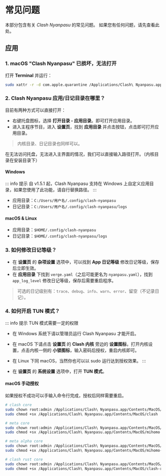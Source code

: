 # 常见问题

本部分包含有关 _Clash Nyanpasu_ 的常见问题。
如果您有任何问题，请先查看此处。

## 应用

### 1. macOS "Clash Nyanpasu" 已损坏，无法打开

打开 **Terminal** 并运行：

```bash
sudo xattr -r -d com.apple.quarantine /Applications/Clash\ Nyanpasu.app
```

### 2. Clash Nyanpasu 应用/日记目录在哪里？

目前有两种方式可以直接打开：

- 右键托盘图标，选择 **打开目录 - 应用目录**。即可打开应用目录。
- 进入主程序节目，进入 **设置页**，找到 **应用目录** 并点击按钮，点击即可打开应用目录。

> 内核目录、日记目录也同样可以。

在无法访问托盘，无法进入主界面的情况，我们可以直接输入路径打开。（内核目录在安装目录下）

#### Windows

::: info 提示
自 v1.5.1 起，Clash Nyanpasu 支持在 Windows 上自定义应用目录，如果您使用了此功能，请自行替换路径。
:::

- 应用目录：`C:/Users/用户名/.config/clash-nyanpasu`
- 日记目录：`C:/Users/用户名/.config/clash-nyanpasu/logs`

#### macOS & Linux

- 应用目录：`$HOME/.config/clash-nyanpasu`
- 日记目录：`$HOME/.config/clash-nyanpasu/logs`

### 3. 如何修改日记等级？

- 在 **设置页** 的 **杂项设置** 选项中，可以找到 **App 日记等级** 修改日记等级，保存后立即生效。
- 在 **应用目录** 下找到 `verge.yaml`（之后可能更名为 `nyanpasu.yaml`），找到 `app_log_level` 修改日记等级，保存后需要重启程序。

> 可选的日记级别有：`trace`、`debug`、`info`、`warn`、`error`、留空（不记录日记）。

### 4. 如何开启 TUN 模式？

::: info 提示
TUN 模式需要一定的权限

- 在 Windows 系统下请以管理员运行 Clash Nyanpasu 才能开启。
- 在 macOS 下请点击 **设置页** 的 **Clash 内核** 旁边的 **设置图标**，打开内核设置，点击内核一侧的 **小锁图标**，输入密码后授权，重启内核即可。
- 在 Linux 下同 macOS，当然你也可以以 sudo 运行达到授权效果。
  :::

- 在 **设置页** 的 **系统设置** 选项中，打开 **TUN 模式**。

#### macOS 手动授权

如果授权不成功可以手输入命令行完成，授权后同样需要重启。

```bash
# clash core
sudo chown root:admin /Applications/Clash\ Nyanpasu.app/Contents/MacOS/clash
sudo chmod +sx /Applications/Clash\ Nyanpasu.app/Contents/MacOS/clash

# meta core
sudo chown root:admin /Applications/Clash\ Nyanpasu.app/Contents/MacOS/mihomo
sudo chmod +sx /Applications/Clash\ Nyanpasu.app/Contents/MacOS/mihomo

# meta alpha core
sudo chown root:admin /Applications/Clash\ Nyanpasu.app/Contents/MacOS/mihomo-alpha
sudo chmod +sx /Applications/Clash\ Nyanpasu.app/Contents/MacOS/mihomo-alpha

# clash rust core
sudo chown root:admin /Applications/Clash\ Nyanpasu.app/Contents/MacOS/clash-rs
sudo chmod +sx /Applications/Clash\ Nyanpasu.app/Contents/MacOS/clash-rs
```
